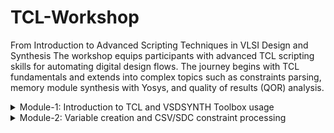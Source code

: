 # TCL-Workshop
From Introduction to Advanced Scripting Techniques in VLSI Design and Synthesis
The workshop equips participants with advanced TCL scripting skills for automating digital design flows. The journey begins with TCL fundamentals and extends into complex topics such as constraints parsing, memory module synthesis with Yosys, and quality of results (QOR) analysis.

<details>
  <summary>Module-1: Introduction to TCL and VSDSYNTH Toolbox usage </summary>
  This module deals with TCL task and sub-task fundamentals, VSDSYNTH Toolbox scenarios and help flow,and handling user input and CSV formats.
  In VLSI (Very Large Scale Integration), TCL stands for Tool Command Language. It's a popular scripting language used to automate and control various tasks within the design flow of integrated circuits.

  ### Sub-Task and Tools needed: ###
  + Create command (vsdsynth) and pass (.csv) from UNIX shell to TCL script
  + Convert all inputs to format[1] and sdc format, and pass to synthesis tool 'Yosys'
  + Convert format[1] and sdc to format[2] and pass to timing tool 'Opentimer'
  + Generate output report
  **Create command (vsdsynth) and pass (.csv) from UNIX shell to TCL script**
    General Scenarios - From user point of view
    + Not provide .csv file as input
      
 ```bash
    $./vsdsynth
    # if($argv !=1) then
          #echo "Info: Please provide the csv file"
          #exit 
```

    + Provide a .csv file which doesn't exist
    
```bash
    $./vsdynth my.csv
    # if(! -f $argv[1] || $argv[1] == "-help") then
        #if ($argv[1] != "-help") then
          #echo "Error: Cannot find csv file $argv[1]. Exiting..."
          #exit
```

    + Type "-help" to find out usage

```bash
    $./vsdsynth -help
    # if(! -f $argv[1] || $argv[1] == "-help") then
        #if ($argv[1] != "-help") then
          #echo "Error: Cannot find csv file $argv[1]. Exiting..."
          #exit 1
        #else
          #echo USAGE: ./vsdsynth\<csv.file>
          #echo ...
          #echo ...
          #exit 1
    #endif
```

</details>

<details>
  <summary>Module-2: Variable creation and CSV/SDC constraint processing</summary>
  This module includes creating variables using matrix and array methods, checking for design file existence, and complex CSV row/column processing. 

  **Convert all inputs to format[1] and sdc format, and pass to synthesis tool 'Yosys'**
  Tasks involved:
  + Create variable
  + Check if directories and files mentioned in .csv exists or not
  + Read "Constraints File" for above .csv and convert to sdc format
  + Read all files in "Netlist Directories"
  + Create main synthesis script in Format[2]
  + Pass this script to Yosys

  **Create Variables**
  Various steps involved in creating variables are, first converting the excel(csv file) data into a matrix and then convert the matrix into an array.

  Commands used are:

```bash
    
    
    
  </details>
  

